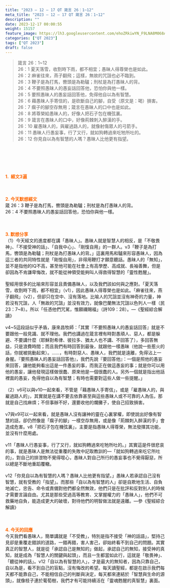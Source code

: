 ```yaml
---
title: "2023 – 12 – 17 QT 箴言 26：1~12"
meta_title: "2023 – 12 – 17 QT 箴言 26：1~12"
description: ""
date: 2023-12-17 00:00:55
weight: 15157
feature_image: https://lh3.googleusercontent.com/ehoZRkiwYN_F9LNA8M068AYxt73EavCZno-PD1cJRuf5BbSkQVUWr3gNEbt5kSs28Pb_Elg17kSrtf9ybWvojWoMV6I4tPM3vGRGDq6GkKkPdL2Gut4QAIw4-uykKUAtNiKgQKntvsU=w800
categories: ["QT 2023"]
tags: ["QT 2023"]
draft: false
---
```


<blockquote>箴言 26：1~12<br />
26：1 夏天落雪，收割時下雨，都不相宜；愚昧人得尊榮也是如此。<br />
26：2 麻雀往來，燕子翻飛；這樣，無故的咒詛也必不臨到。<br />
26：3 鞭子是為打馬，轡頭是為勒驢；刑杖是為打愚昧人的背。<br />
26：4 不要照愚昧人的愚妄話回答他，恐怕你與他一樣。<br />
26：5 要照愚昧人的愚妄話回答他，免得他自以為有智慧。<br />
26：6 藉愚昧人手寄信的，是砍斷自己的腳，自受（原文是：喝）損害。<br />
26：7 瘸子的腳空存無用；箴言在愚昧人的口中也是如此。<br />
26：8 將尊榮給愚昧人的，好像人把石子包在機弦裏。<br />
26：9 箴言在愚昧人的口中，好像荊棘刺入醉漢的手。<br />
26：10 雇愚昧人的，與雇過路人的，就像射傷眾人的弓箭手。<br />
26：11 愚昧人行愚妄事，行了又行，就如狗轉過來吃牠所吐的。<br />
26：12 你見自以為有智慧的人嗎？愚昧人比他更有指望。</blockquote><br />
&nbsp;<br />
<br />
&nbsp;<br />
<br />
<span style="color: #ff6600;"><strong>1.  經文3遍</strong></span><br />
<br />
&nbsp;<br />
<br />
<span style="color: #ff6600;"><strong>2. 今天默想經文<br />
</strong></span>箴 26：3 鞭子是為打馬，轡頭是為勒驢；刑杖是為打愚昧人的背。<br />
26：4 不要照愚昧人的愚妄話回答他，恐怕你與他一樣。<br />
<br />
&nbsp;<br />
<br />
<strong><span style="color: #ff6600;">3. 默想分享<br />
</span></strong>（1）今天經文的進度都在講「愚昧人」。愚昧人就是智慧人的相反，是「不敬畏神」、「不接受神的話」、「自我中心」、「剛愎自用」的一群人。v3「鞭子是為打馬，轡頭是為勒驢；刑杖是為打愚昧人的背。」這裏用馬和驢來形容愚昧人，因為這三者的共同特性就是「剛愎自用」，非得用鞭打才願意聽話。愚昧人的「無知」，並不是指他的IQ不高，甚至他可能在社會上有高學歷、高成就、長袖善舞，但是卻因為不肯謙卑悔改，就不能從神領受能夠叫人得救得智慧的「靈性甦醒」。<br />
<br />
聖經用很多的比喻來形容並且責備愚昧人，以及我們該如何與之應對。「夏天落雪，收割時下雨，都不相宜」（v1），因此愚昧人得尊榮也是如此。「麻雀往來，燕子翻飛」（v2），但卻只在空中、沒有落地。比喻人的咒詛並沒有神奇的力量，神若沒有咒詛，人「無故的咒詛」並沒有效力，就像巴蘭無法咒詛以色列人一樣（民23：7~8）。所以「任憑他們咒駡，惟願禰賜福」（詩109：28）。—《聖經綜合解讀》<br />
<br />
v4~5這段話似乎矛盾，康來昌牧師：「其實『不要照愚昧人的愚妄話回答』就是不要跟他一般見識、就不理他。我們也講過在箴言裡有時對愚頑人、惡人，都是躲避、不要講什麼（耶穌對希律、彼拉多、猶太人也不講、不回答了），多回答無益，只是浪費時間；而且我們有時回答到最後，就跟他一樣愚昧（他說一些惹火的話，你就被挑動起來）。……，有時對惡人、愚昧人，我們就是遠離，免得沾上一身腥。『要照愚昧人的愚妄話回答他』，我們先說『要回答他』：一個是照他的愚妄來回答，讓他能夠看出這是一件愚妄的事，而我正在做這愚妄的事；就是你可以用他的愚妄，讓他發現這樣做很蠢、原來他是一個很蠢的人。另外一個就是指出他話裡面的愚妄，免得他自以為有智慧；有時也需要對這些人做一些提醒。」<br />
<br />
（2）v6可以與v10一起來看，不管是「藉愚昧人手寄信」，或是「雇愚昧人的，與雇過路人的」，其實就是在講不要去依靠甚至與這些愚昧人或不可靠的人為伍，那就是自己找麻煩；不但事辦不好，還要收他的爛攤子，使自己招致損害。<br />
<br />
v7與v9可以一起來看，就是愚昧人沒有讓神的靈在心裏掌權，即使說出好像有智慧的話，卻仍然像是「瘸子的腳」一樣空存無用，或是像「荊棘刺入醉漢的手」會造成危害。v8「把石子包在機弦裏」，主要是指愚昧人得尊榮，無法發揮其功能，並沒有什麼用處。<br />
<br />
v11「愚昧人行愚妄事，行了又行，就如狗轉過來吃牠所吐的。」其實這是件很悲哀的事，就是愚昧人是無法從重覆的失敗中記取教訓的—「就如狗轉過來吃它所吐的」，對自己的排泄物不覺得噁心，愚昧人對自己所行的愚妄事也不覺得厭惡，所以總是不斷地重蹈覆轍。<br />
<br />
v12「你見自以為有智慧的人嗎？愚昧人比他更有指望。」愚昧人若承認自己沒有智慧，就有受教的「指望」。而那些「自以為有智慧的人」卻是自欺地生活、自負地滅亡，忠告、命令或責備對他們都全然無效，他們只是在批評和反對別人的時候才需要言論自由。尤其是那些受過高等教育、又掌握權力的「愚昧人」，他們不可救藥地自負，能造成更大的破壞，對待他們的明智做法就是遠離。—參《聖經綜合解讀》<br />
<br />
&nbsp;<br />
<br />
<strong style="font-size: inherit;"><span style="color: #ff6600;">4. 今天的回應<br />
</span></strong>今天我們看愚昧人，簡單講就是「不受教」，特別是指不接受「神的話語」，堅持己見卻是重覆走錯誤的道路，一錯再錯，害人害己，卻始終看不到自己的問題。其實真正的智慧人，就是從「承認自己是無知的」做起，承認自己的無知，接受神的真知，就是成為「智慧人的關鍵與起頭」，而且一生都當如此行，這就是「敬畏神」、「聽從神的話」。v12「自以為有智慧的人」，才是最大的無知者，因為只靠自己，自以為是，看不到自己的盲點，沒有悔改的希望。每天讀聖經，都是在啟示我們每天都不能靠自己，不能相信自己的判斷與決定，每天都來連結於「智慧與生命的源頭」，就像枝子連於葡萄樹，我們才有可能持續活在「靈魂甦醒的真智慧」裏面。<br />
<br />
&nbsp;<br />
<br />
<audio style="display: none;" controls="controls"></audio><br />
<br />
<audio style="display: none;" controls="controls"></audio><br />
<br />
<audio style="display: none;" controls="controls"></audio><br />
<br />
<audio style="display: none;" controls="controls"></audio><br />
<br />
<audio style="display: none;" controls="controls"></audio>
        